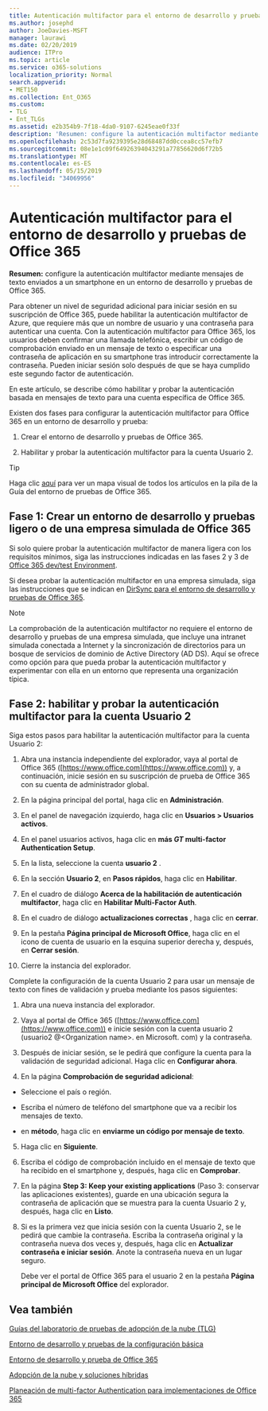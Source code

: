 ```yaml
---
title: Autenticación multifactor para el entorno de desarrollo y pruebas de Office 365
ms.author: josephd
author: JoeDavies-MSFT
manager: laurawi
ms.date: 02/20/2019
audience: ITPro
ms.topic: article
ms.service: o365-solutions
localization_priority: Normal
search.appverid:
- MET150
ms.collection: Ent_O365
ms.custom:
- TLG
- Ent_TLGs
ms.assetid: e2b354b9-7f18-4da0-9107-6245eae0f33f
description: 'Resumen: configure la autenticación multifactor mediante mensajes de texto enviados a un smartphone en un entorno de desarrollo y pruebas de Office 365.'
ms.openlocfilehash: 2c53d7fa9239395e28d68487dd0ccea8cc57efb7
ms.sourcegitcommit: 08e1e1c09f64926394043291a77856620d6f72b5
ms.translationtype: MT
ms.contentlocale: es-ES
ms.lasthandoff: 05/15/2019
ms.locfileid: "34069956"
---
```

# <a name="multi-factor-authentication-for-your-office-365-devtest-environment"></a>Autenticación multifactor para el entorno de desarrollo y pruebas de Office 365

 **Resumen:** configure la autenticación multifactor mediante mensajes de texto enviados a un smartphone en un entorno de desarrollo y pruebas de Office 365.
  
Para obtener un nivel de seguridad adicional para iniciar sesión en su suscripción de Office 365, puede habilitar la autenticación multifactor de Azure, que requiere más que un nombre de usuario y una contraseña para autenticar una cuenta. Con la autenticación multifactor para Office 365, los usuarios deben confirmar una llamada telefónica, escribir un código de comprobación enviado en un mensaje de texto o especificar una contraseña de aplicación en su smartphone tras introducir correctamente la contraseña. Pueden iniciar sesión solo después de que se haya cumplido este segundo factor de autenticación. 
  
En este artículo, se describe cómo habilitar y probar la autenticación basada en mensajes de texto para una cuenta específica de Office 365.
  
Existen dos fases para configurar la autenticación multifactor para Office 365 en un entorno de desarrollo y prueba:
  
1. Crear el entorno de desarrollo y pruebas de Office 365.
    
2. Habilitar y probar la autenticación multifactor para la cuenta Usuario 2.
    
> [!TIP]
> Haga clic [aquí](http://aka.ms/catlgstack) para ver un mapa visual de todos los artículos en la pila de la Guía del entorno de pruebas de Office 365.
  
## <a name="phase-1-build-out-your-lightweight-or-simulated-enterprise-office-365-devtest-environment"></a>Fase 1: Crear un entorno de desarrollo y pruebas ligero o de una empresa simulada de Office 365

Si solo quiere probar la autenticación multifactor de manera ligera con los requisitos mínimos, siga las instrucciones indicadas en las fases 2 y 3 de [Office 365 dev/test Environment](office-365-dev-test-environment.md).
  
Si desea probar la autenticación multifactor en una empresa simulada, siga las instrucciones que se indican en [DirSync para el entorno de desarrollo y pruebas de Office 365](dirsync-for-your-office-365-dev-test-environment.md).
  
> [!NOTE]
> La comprobación de la autenticación multifactor no requiere el entorno de desarrollo y pruebas de una empresa simulada, que incluye una intranet simulada conectada a Internet y la sincronización de directorios para un bosque de servicios de dominio de Active Directory (AD DS). Aquí se ofrece como opción para que pueda probar la autenticación multifactor y experimentar con ella en un entorno que representa una organización típica. 
  
## <a name="phase-2-enable-and-test-multi-factor-authentication-for-the-user-2-account"></a>Fase 2: habilitar y probar la autenticación multifactor para la cuenta Usuario 2

Siga estos pasos para habilitar la autenticación multifactor para la cuenta Usuario 2:
  
1. Abra una instancia independiente del explorador, vaya al portal de Office 365 ([https://www.office.com](https://www.office.com)) y, a continuación, inicie sesión en su suscripción de prueba de Office 365 con su cuenta de administrador global.
    
2. En la página principal del portal, haga clic en **Administración**.
    
3. En el panel de navegación izquierdo, haga clic en **Usuarios > Usuarios activos**.
    
4. En el panel usuarios activos, haga clic en **más _GT_ multi-factor Authentication Setup**.
    
5. En la lista, seleccione la cuenta **usuario 2** .
    
6. En la sección **Usuario 2**, en **Pasos rápidos**, haga clic en **Habilitar**.
    
7. En el cuadro de diálogo **Acerca de la habilitación de autenticación multifactor**, haga clic en **Habilitar Multi-Factor Auth**.
    
8. En el cuadro de diálogo **actualizaciones correctas** , haga clic en **cerrar**.
    
9. En la pestaña **Página principal de Microsoft Office**, haga clic en el icono de cuenta de usuario en la esquina superior derecha y, después, en **Cerrar sesión**.
    
10. Cierre la instancia del explorador.
    
Complete la configuración de la cuenta Usuario 2 para usar un mensaje de texto con fines de validación y prueba mediante los pasos siguientes:
  
1. Abra una nueva instancia del explorador.
    
2. Vaya al portal de Office 365 ([https://www.office.com](https://www.office.com)) e inicie sesión con la cuenta usuario 2 (usuario2 @\<Organization name>. en Microsoft. com) y la contraseña.
    
3. Después de iniciar sesión, se le pedirá que configure la cuenta para la validación de seguridad adicional. Haga clic en **Configurar ahora**.
    
4. En la página **Comprobación de seguridad adicional**: 
    
  - Seleccione el país o región.
    
  - Escriba el número de teléfono del smartphone que va a recibir los mensajes de texto.
    
  - en **método**, haga clic en **enviarme un código por mensaje de texto**.
    
5. Haga clic en **Siguiente**.
    
6. Escriba el código de comprobación incluido en el mensaje de texto que ha recibido en el smartphone y, después, haga clic en **Comprobar**.
    
7. En la página **Step 3: Keep your existing applications** (Paso 3: conservar las aplicaciones existentes), guarde en una ubicación segura la contraseña de aplicación que se muestra para la cuenta Usuario 2 y, después, haga clic en **Listo**.
    
8. Si es la primera vez que inicia sesión con la cuenta Usuario 2, se le pedirá que cambie la contraseña. Escriba la contraseña original y la contraseña nueva dos veces y, después, haga clic en **Actualizar contraseña e iniciar sesión**. Anote la contraseña nueva en un lugar seguro.
    
    Debe ver el portal de Office 365 para el usuario 2 en la pestaña **Página principal de Microsoft Office** del explorador.
    
## <a name="see-also"></a>Vea también

[Guías del laboratorio de pruebas de adopción de la nube (TLG)](cloud-adoption-test-lab-guides-tlgs.md)
  
[Entorno de desarrollo y pruebas de la configuración básica](base-configuration-dev-test-environment.md)
  
[Entorno de desarrollo y prueba de Office 365](office-365-dev-test-environment.md)
  
[Adopción de la nube y soluciones híbridas](cloud-adoption-and-hybrid-solutions.md)

[Planeación de multi-factor Authentication para implementaciones de Office 365](https://support.office.com/article/Plan-for-multi-factor-authentication-for-Office-365-Deployments-043807b2-21db-4d5c-b430-c8a6dee0e6ba)

